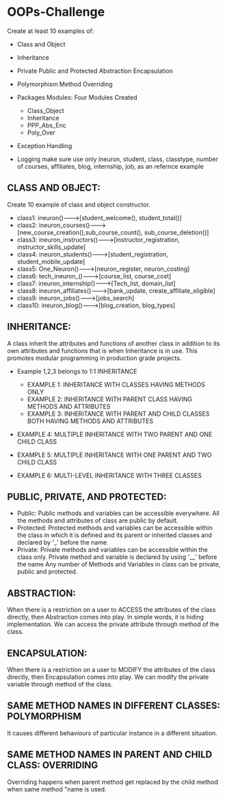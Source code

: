 # OOPs-Challenge


Create at least 10 examples  of:
- Class and Object
- Inheritance 
- Private Public and Protected Abstraction Encapsulation
- Polymorphism Method Overriding
 
 - Packages Modules: Four Modules Created
   - Class_Object
   - Inheritance
   - PPP_Abs_Enc
   - Poly_Over
 - Exception Handling
 - Logging 
make sure use only ineuron, student, class, classtype, number of courses, 
affiliates, blog, internship, job, as an refernce example

## CLASS AND OBJECT:

Create 10 example of class and object constructor.

- class1: ineuron()--->[student_welcome(), student_total()]
- class2: ineuron_courses()--->[new_course_creation(),sub_course_count(), sub_course_deletion()]
- class3: ineuron_instructors()--->[instructor_registration, instructor_skills_update]
- class4: ineuron_students()--->[student_registration, student_mobile_update]
- class5: One_Neuron()--->[neuron_register, neuron_costing]
- class6: tech_ineuron_()--->[course_list, course_cost]
- class7: ineuron_internship()--->[Tech_list, domain_list]
- class8: ineuron_affiliates()--->[bank_update, create_affiliate_eligible]
- class9: ineuron_jobs()--->[jobs_search]
- class10: ineuron_blog()--->[blog_creation, blog_types]

## INHERITANCE:

A class inherit the attributes and functions of another class in addition to its own
attributes and functions that is when Inheritance is in use.
This promotes modular programming in production grade projects.

- Example 1,2,3 belongs to 1:1 INHERITANCE
  - EXAMPLE 1: INHERITANCE WITH CLASSES HAVING METHODS ONLY
  - EXAMPLE 2: INHERITANCE WITH PARENT CLASS HAVING METHODS AND ATTRIBUTES
  - EXAMPLE 3: INHERITANCE WITH PARENT AND CHILD CLASSES BOTH HAVING METHODS AND ATTRIBUTES

- EXAMPLE 4: MULTIPLE INHERITANCE WITH TWO PARENT AND ONE CHILD CLASS
- EXAMPLE 5: MULTIPLE INHERITANCE WITH ONE PARENT AND TWO CHILD CLASS
- EXAMPLE 6: MULTI-LEVEL INHERITANCE WITH THREE CLASSES

## PUBLIC, PRIVATE, AND PROTECTED:
- Public: Public methods and variables can be accessible everywhere. All the methods and attributes of class are public by default.
- Protected: Protected methods and variables can be accessible within the class in which it is defined and its parent or inherited classes and declared by '_' before the name.
- Private:   Private methods and variables can be accessible within the class only. Private method and variable is declared by using '__' before the name
Any number of Methods and Variables in class can be private, public and protected.
## ABSTRACTION: 
When there is a restriction on a user to ACCESS the attributes of the class directly,
             then Abstraction comes into play. In simple words, it is hiding  implementation.
             We can access the private attribute through method of the class.
## ENCAPSULATION: 
When there is a restriction on a user to MODIFY the attributes of the class directly,
               then Encapsulation comes into play.
               We can modify the private variable through method of the class.
               
               
## SAME METHOD NAMES IN DIFFERENT CLASSES: POLYMORPHISM
It causes different behaviours of particular instance in a different situation.
## SAME METHOD NAMES IN PARENT AND CHILD CLASS: OVERRIDING
Overriding happens when parent method get replaced by the child method when same method "name is used.
